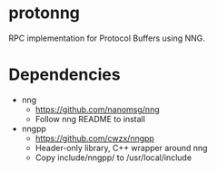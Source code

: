 # protonng
RPC implementation for Protocol Buffers using NNG.

# Dependencies
* nng
  * https://github.com/nanomsg/nng
  * Follow nng README to install
* nngpp
  * https://github.com/cwzx/nngpp
  * Header-only library, C++ wrapper around nng
  * Copy include/nngpp/ to /usr/local/include
